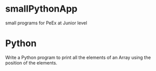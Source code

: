 # smallPythonApp
small programs for PeEx at Junior level

# Python
Write a Python program  to print all the elements of an Array using the position of the elements.
